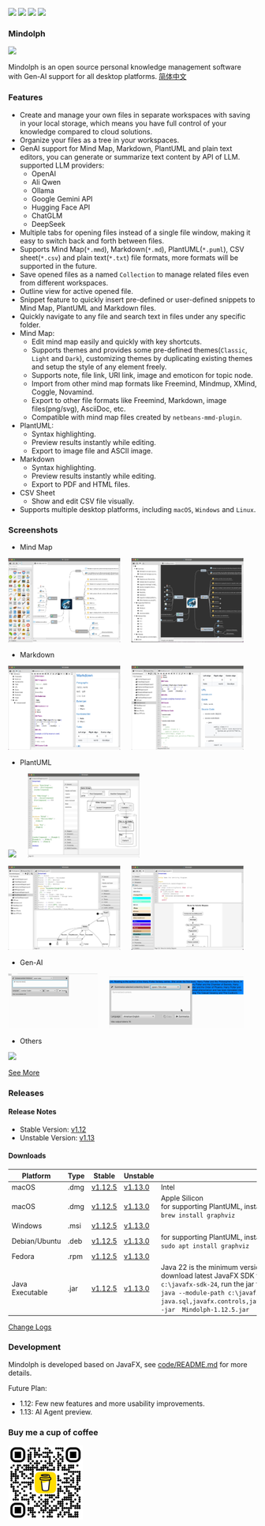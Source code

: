 <p>
	<a title="Releases" target="_blank" href="https://github.com/mindolph/Mindolph/releases"><img src="https://img.shields.io/github/release/mindolph/Mindolph.svg?style=flat-square&color=9CF"></a>
	<a title="Downloads" target="_blank" href="https://github.com/mindolph/Mindolph/releases"><img src="https://img.shields.io/github/downloads/mindolph/Mindolph/total.svg?style=flat-square&color=blueviolet"></a>
	<a title="GitHub Commits" target="_blank" href="https://github.com/mindolph/Mindolph/commits/main/"><img src="https://img.shields.io/github/commit-activity/m/mindolph/Mindolph.svg?style=flat-square"></a>
	<a title="Last Commit" target="_blank" href="https://github.com/mindolph/Mindolph/commits/main/"><img src="https://img.shields.io/github/last-commit/mindolph/Mindolph.svg?style=flat-square&color=FF9900"></a>
</p>

### Mindolph

![](./DemoWorkspace/app_30.png)

Mindolph is an open source personal knowledge management software with Gen-AI support for all desktop platforms. [简体中文](./docs/README_zh_CN.md)


### Features
* Create and manage your own files in separate workspaces with saving in your local storage, which means you have full control of your knowledge compared to cloud solutions.
* Organize your files as a tree in your workspaces.
* GenAI support for Mind Map, Markdown, PlantUML and plain text editors, you can generate or summarize text content by API of LLM. supported LLM providers:
	* OpenAI  
	* Ali Qwen  
	* Ollama  
	* Google Gemini API  
	* Hugging Face API  
	* ChatGLM  
	* DeepSeek
* Multiple tabs for opening files instead of a single file window, making it easy to switch back and forth between files.
* Supports Mind Map(`*.mmd`), Markdown(`*.md`), PlantUML(`*.puml`), CSV sheet(`*.csv`) and plain text(`*.txt`) file formats, more formats will be supported in the future.
* Save opened files  as a named `Collection` to manage related files even from different workspaces.
* Outline view for active opened file.
* Snippet feature to quickly insert pre-defined or user-defined snippets to Mind Map, PlantUML and Markdown files.
* Quickly navigate to any file and search text in files under any specific folder.
* Mind Map:
	* Edit mind map easily and quickly with key shortcuts.
	* Supports themes and provides some pre-defined themes(`Classic`, `Light` and `Dark`), customizing themes by duplicating existing themes and setup the style of any element freely.
	* Supports note, file link, URI link, image and emoticon for topic node.
	* Import from other mind map formats like Freemind, Mindmup, XMind, Coggle, Novamind.
	* Export to other file formats like Freemind, Markdown, image files(png/svg), AsciiDoc, etc.
	* Compatible with mind map files created by `netbeans-mmd-plugin`.
* PlantUML:
	* Syntax highlighting.
	* Preview results instantly while editing.
	* Export to image file and ASCII image.
* Markdown
	* Syntax highlighting.
	* Preview results instantly while editing.
	* Export to PDF and HTML files.
* CSV Sheet
	* Show and edit CSV file visually.
* Supports multiple desktop platforms, including `macOS`, `Windows` and `Linux`.


### Screenshots
* Mind Map
<p float="left">
	<img src="docs/screenshots/mindmap_light_snippet.jpg" width="45%"/>
	&nbsp;&nbsp;&nbsp;&nbsp;
	<img src="docs/screenshots/mindmap_dark_outline.jpg" width="45%"/>
</p>

* Markdown
<p float="left">
	<img src="docs/screenshots/markdown1.jpg" width="45%"/>
	&nbsp;&nbsp;&nbsp;&nbsp;
	<img src="docs/screenshots/markdown2.jpg" width="45%"/>
</p>

* PlantUML
<p float="left">
	<img src="docs/screenshots/puml_sequence.jpg" width="45%"/>
	&nbsp;&nbsp;&nbsp;&nbsp;
	<img src="docs/screenshots/puml_component2.jpg" width="45%"/>
</p>
<p float="left">
	<img src="docs/screenshots/puml_state.jpg" width="45%"/>
	&nbsp;&nbsp;&nbsp;&nbsp;
	<img src="docs/screenshots/puml_activity_snippet.jpg" width="45%"/>
</p>

* Gen-AI
<p float="left">
	<img src="docs/release-notes/v1.11/v1.11_genai_streaming.gif" width="36%"/>
	&nbsp;&nbsp;&nbsp;&nbsp;
	<img src="docs/release-notes/v1.11/v1.11_genai_summarize.gif" width="54%"/>
</p>

* Others
<p float="left">
	<img src="docs/screenshots/find_in_files.jpg" width="45%"/>
	&nbsp;&nbsp;&nbsp;&nbsp;
</p>

[See More](docs/screenshots.md)


### Releases

#### Release Notes

* Stable Version: [v1.12](docs/release-notes/v1.12/v1.12.md)
* Unstable Version: [v1.13](docs/release-notes/v1.13/v1.13.md)

#### Downloads

|Platform|Type|Stable|Unstable|Note|
|----|----|----|----|----|
|macOS|.dmg|[v1.12.5](https://github.com/mindolph/Mindolph/releases/download/v1.12.5/Mindolph-1.12.5-x64.dmg) |[v1.13.0](https://github.com/mindolph/Mindolph/releases/download/v1.13.0/Mindolph-1.13.0-x64.dmg) | Intel |
|macOS|.dmg|[v1.12.5](https://github.com/mindolph/Mindolph/releases/download/v1.12.5/Mindolph-1.12.5-aarch64.dmg) |[v1.13.0](https://github.com/mindolph/Mindolph/releases/download/v1.13.0/Mindolph-1.13.0-aarch64.dmg) | Apple Silicon </br>for supporting PlantUML, install graphviz first:</br>`brew install graphviz`|
|Windows|.msi|[v1.12.5](https://github.com/mindolph/Mindolph/releases/download/v1.12.5/Mindolph-1.12.5.msi) |[v1.13.0](https://github.com/mindolph/Mindolph/releases/download/v1.13.0/Mindolph-1.13.0.msi) | |
|Debian/Ubuntu|.deb|[v1.12.5](https://github.com/mindolph/Mindolph/releases/download/v1.12.5/Mindolph-1.12.5.deb)|[v1.13.0](https://github.com/mindolph/Mindolph/releases/download/v1.13.0/Mindolph-1.13.0.deb)|	for supporting PlantUML, install graphviz first:</br>  `sudo apt install graphviz`|
|Fedora|.rpm|[v1.12.5](https://github.com/mindolph/Mindolph/releases/download/v1.12.5/Mindolph-1.12.5.rpm)|[v1.13.0](https://github.com/mindolph/Mindolph/releases/download/v1.13.0/Mindolph-1.13.0.rpm)| |
|Java Executable|.jar|[v1.12.5](https://github.com/mindolph/Mindolph/releases/download/v1.12.5/Mindolph-1.12.5.jar)|[v1.13.0](https://github.com/mindolph/Mindolph/releases/download/v1.13.0/Mindolph-1.13.0.jar)| Java 22 is the minimum version to run this application. 	</br> download latest JavaFX SDK for your platform and extract to somewhere eg: `c:\javafx-sdk-24`, run the jar file like this:   </br> `java --module-path c:\javafx-sdk-24\lib --add-modules  java.sql,javafx.controls,javafx.fxml,javafx.swing,javafx.web,jdk.crypto.ec -jar  Mindolph-1.12.5.jar` |


[Change Logs](docs/change_logs.md)


### Development

Mindolph is developed based on JavaFX, see [code/README.md](code/README.md) for more details.

Future Plan:  

* 1.12: Few new features and more usability improvements.
* 1.13: AI Agent preview.

### Buy me a cup of coffee

<img src="docs/bmc_qr.png" width="30%"/>
